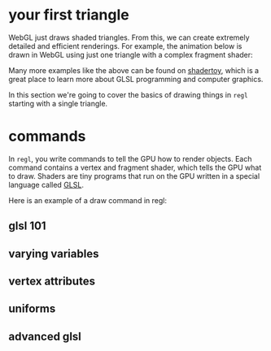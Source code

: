# your first triangle
WebGL just draws shaded triangles.  From this, we can create extremely detailed and efficient renderings.  For example, the animation below is drawn in WebGL using just one triangle with a complex fragment shader:

<script>
var regl = require('regl')()

regl.container.style.width = '100%'

var drawScene = regl({
  vert: `
  precision highp float;
  attribute vec2 position;
  varying vec2 v_uv;
  void main () {
    v_uv = position;
    gl_Position = vec4(position, 0, 1);
  }`,

  frag: `
  precision highp float;
  uniform float time;
  uniform sampler2D noiseTex;
  varying vec2 v_uv;
  void main () {
    gl_FragColor = texture2D(noiseTex, v_uv);
  }
  `,

  depth: {
    enable: false,
    mask: false
  },

  attributes: {
    position: [
      [-4, 0],
      [4, 4],
      [4, -4]
    ]
  },

  uniforms: {
    aspect: ({viewportWidth, viewportHeight}) => viewportWidth / viewportHeight,
    noiseTex: regl.texture({
      shape: [32, 32, 4],
      data: (function () {
        var data = new Uint8Array(32 * 32 * 4)
        for (var i = 0; i < data.length; ++i) {
          data[i] = Math.pow(Math.random(), 2.0) * 256
        }
        return data
      })(),

      min: 'linear mipmap linear',
      mag: 'linear',
      wrap: 'repeat'
    }),
    time: regl.context('time')
  },

  count: 3
})

regl.frame(() => {
  drawScene()
})
</script>

Many more examples like the above can be found on [shadertoy](https://www.shadertoy.com/), which is a great place to learn more about GLSL programming and computer graphics.

In this section we're going to cover the basics of drawing things in `regl` starting with a single triangle.

# commands
In `regl`, you write commands to tell the GPU how to render objects.  Each command contains a vertex and fragment shader, which tells the GPU what to draw.  Shaders are tiny programs that run on the GPU written in a special language called [GLSL](https://en.wikipedia.org/wiki/OpenGL_Shading_Language).

Here is an example of a draw command in regl:

<script show>
// Again, we start out by requiring regl
var regl = require('regl')()

// Next, we create a new command.
//
// To do this, we call the main regl function and pass it an object giving a
// description of the rendering command and its properties:
//
var drawTriangle = regl({
  //
  // First we define a vertex shader.  This is a program which tells the GPU
  // where to draw the vertices.
  //
  vert: `
    // This is a simple vertex shader that just passes the position through
    attribute vec2 position;
    void main () {
      gl_Position = vec4(position, 0, 1);
    }
  `,

  //
  // Next, we define a fragment shader to tell the GPU what color to draw.
  //
  frag: `
    // This is program just colors the triangle white
    void main () {
      gl_FragColor = vec4(1, 1, 1, 1);
    }
  `,

  // Finally we need to give the vertices to the GPU
  attributes: {
    position: [
      [1, 0],
      [0, 1],
      [-1, -1]
    ]
  },

  // And also tell it how many vertices to draw
  count: 3
})

// Now that our command is defined, we hook a callback to draw it each frame:
regl.frame(function () {
  // First we clear the color and depth buffers like before
  regl.clear({
    color: [0, 0, 0, 1],
    depth: 1
  })

  // Then we call the command that we just defined
  drawTriangle()
})
</script>

## glsl 101

## varying variables

<script show>
var regl = require('regl')()

var drawTriangle = regl({
  vert: `
  precision mediump float;
  attribute vec2 position;
  varying vec3 fcolor;
  void main () {
    fcolor = abs(vec3(position.x, 0, position.y));
    gl_Position = vec4(position, 0, 1);
  }
  `,

  frag: `
  precision mediump float;
  varying vec3 fcolor;
  void main () {
    gl_FragColor = vec4(fcolor, 1);
  }
  `,

  attributes: {
    position: [
      [1, 0],
      [0, 1],
      [-1, -1]
    ]
  },

  count: 3
})

regl.frame(function () {
  regl.clear({
    color: [0, 0, 0, 1],
    depth: 1
  })

  drawTriangle()
})
</script>


## vertex attributes

<script show>
var regl = require('regl')()

var drawTriangle = regl({
  vert: `
  precision mediump float;
  attribute vec2 position;
  attribute vec3 color;
  varying vec3 fcolor;
  void main () {
    fcolor = color;
    gl_Position = vec4(position, 0, 1);
  }
  `,

  frag: `
  precision mediump float;
  varying vec3 fcolor;
  void main () {
    gl_FragColor = vec4(fcolor, 1);
  }
  `,

  attributes: {
    position: [
      [1, 0],
      [0, 1],
      [-1, -1]
    ],

    color: [
      [1, 0, 0],
      [0, 1, 0],
      [0, 0, 1]
    ]
  },

  count: 3
})

regl.frame(function () {
  regl.clear({
    color: [0, 0, 0, 1],
    depth: 1
  })

  drawTriangle()
})
</script>

## uniforms

<script show>
var regl = require('regl')()

var drawTriangle = regl({
  vert: `
  precision mediump float;
  uniform float scale;
  attribute vec2 position;
  attribute vec3 color;
  varying vec3 fcolor;
  void main () {
    fcolor = color;
    gl_Position = vec4(scale * position, 0, 1);
  }
  `,

  frag: `
  precision mediump float;
  varying vec3 fcolor;
  void main () {
    gl_FragColor = vec4(fcolor, 1);
  }
  `,

  attributes: {
    position: [
      [1, 0],
      [0, 1],
      [-1, -1]
    ],

    color: [
      [1, 0, 0],
      [0, 1, 0],
      [0, 0, 1]
    ]
  },

  uniforms: {
    scale: 0.25
  },

  count: 3
})

regl.frame(function () {
  regl.clear({
    color: [0, 0, 0, 1],
    depth: 1
  })

  drawTriangle()
})
</script>

## advanced glsl

